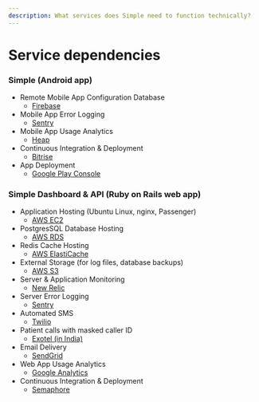 ```yaml
---
description: What services does Simple need to function technically?
---
```


# Service dependencies

### Simple \(Android app\)

* Remote Mobile App Configuration Database
  * [Firebase](https://firebase.google.com/)
* Mobile App Error Logging
  * [Sentry](https://sentry.io)
* Mobile App Usage Analytics
  * [Heap](https://heap.io/)
* Continuous Integration & Deployment
  * [Bitrise](https://www.bitrise.io/)
* App Deployment
  * [Google Play Console](https://play.google.com/apps/publish/)

### Simple Dashboard & API \(Ruby on Rails web app\)

* Application Hosting \(Ubuntu Linux, nginx, Passenger\)
  * [AWS EC2](https://aws.amazon.com/ec2/)
* PostgresSQL Database Hosting
  * [AWS RDS](https://aws.amazon.com/rds/)
* Redis Cache Hosting
  * [AWS ElastiCache](https://aws.amazon.com/elasticache/)
* External Storage \(for log files, database backups\)
  * [AWS S3](https://aws.amazon.com/s3)
* Server & Application Monitoring
  * [New Relic](https://newrelic.com/)
* Server Error Logging
  * [Sentry](https://sentry.io)
* Automated SMS
  * [Twilio](https://www.twilio.com/)
* Patient calls with masked caller ID
  * [Exotel \(in India\)](https://exotel.com/)
* Email Delivery
  * [SendGrid](https://sendgrid.com/)
* Web App Usage Analytics
  * [Google Analytics](https://analytics.google.com/)
* Continuous Integration & Deployment
  * [Semaphore](https://semaphoreci.com/)
